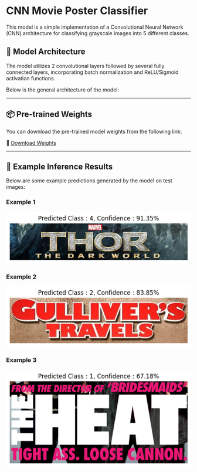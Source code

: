 # CNN Movie Poster Classifier

This model is a simple implementation of a Convolutional Neural Network (CNN) architecture for classifying grayscale images into 5 different classes.

## 🔧 Model Architecture

The model utilizes 2 convolutional layers followed by several fully connected layers, incorporating batch normalization and ReLU/Sigmoid activation functions.

Below is the general architecture of the model:

<!-- ![Model Architecture](assets/model_architecture.png)   -->
<!-- <sub>*Gambar ini harus disimpan di `assets/model_architecture.png`*</sub> -->

---

## 📦 Pre-trained Weights

You can download the pre-trained model weights from the following link:

🔗 [Download Weights]((https://simpan.ugm.ac.id/s/DAFm1xPixsM0s3x))

---

## 🧪 Example Inference Results

Below are some example predictions generated by the model on test images:

### Example 1
![Inference Example 1](saved_inference/Inference_Result_test_photo6.png)

### Example 2
![Inference Example 2](saved_inference/Inference_Result_test_photo10.png)

### Example 3
![Inference Example 3](saved_inference/Inference_Result_test_photo8.png)

